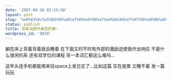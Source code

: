 ```yaml
---
date: '2007-09-26 01:15:58'
layout: post
slug: '%e8%83%8c%e5%8d%95%e8%af%8d%e6%98%af%e4%bb%b6%e7%97%9b%e8%8b%a6%e7%9a%84%e4%ba%8b'
status: publish
title: 背单词是件痛苦的事~
wordpress_id: '9839'
---
```


躺在床上背着背着就会睡着 在下面又时不时有外部的激励迫使我作出响应 不是什么很闲的系 还有双学位的课程 背一本词汇都这么难吗...  
  
这年头连手机都能用来往space上发日志了...比如这篇 实在是累 又睡不着 发一篇玩玩  
  

